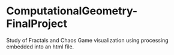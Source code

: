 # ComputationalGeometry-FinalProject

Study of Fractals and Chaos Game visualization using processing embedded into an html file.
